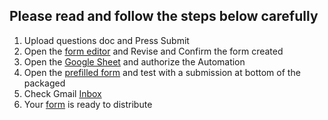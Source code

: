 ## Please read and follow the steps below carefully

1. Upload questions doc and Press Submit
2. Open the [form editor]() and Revise and Confirm the form created
3. Open the [Google Sheet]() and authorize the Automation
4. Open the [prefilled form]() and test with a submission at bottom of the packaged
5. Check Gmail [Inbox]()
6. Your [form]() is ready to distribute